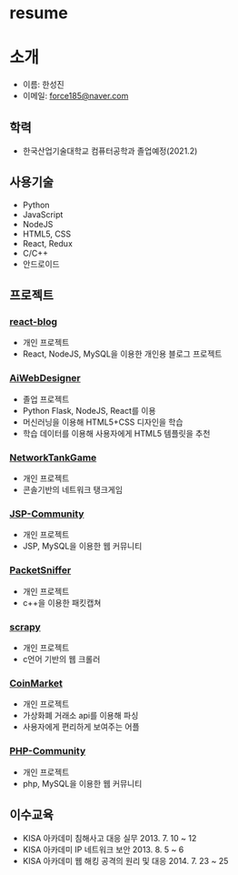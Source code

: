 # resume
# 소개
* 이름: 한성진
* 이메일: force185@naver.com

## 학력
* 한국산업기술대학교 컴퓨터공학과 졸업예정(2021.2)

## 사용기술
* Python
* JavaScript
* NodeJS
* HTML5, CSS
* React, Redux
* C/C++
* 안드로이드

## 프로젝트
### [react-blog](https://github.com/OSUpdate/react-blog)
* 개인 프로젝트
* React, NodeJS, MySQL을 이용한 개인용 블로그 프로젝트

### [AiWebDesigner](https://github.com/OSUpdate/AiWebDesigner)
* 졸업 프로젝트
* Python Flask, NodeJS, React를 이용
* 머신러닝을 이용해 HTML5+CSS 디자인을 학습
* 학습 데이터를 이용해 사용자에게 HTML5 템플릿을 추천

### [NetworkTankGame](https://github.com/OSUpdate/NetworkTankGame)
* 개인 프로젝트
* 콘솔기반의 네트워크 탱크게임

### [JSP-Community](https://github.com/OSUpdate/jsp-community)
* 개인 프로젝트
* JSP, MySQL을 이용한 웹 커뮤니티

### [PacketSniffer](https://github.com/OSUpdate/PacketSniffer)
* 개인 프로젝트
* c++을 이용한 패킷캡쳐

### [scrapy](https://github.com/OSUpdate/scrapy)
* 개인 프로젝트
* c언어 기반의 웹 크롤러

### [CoinMarket](https://github.com/OSUpdate/CoinMarket)
* 개인 프로젝트
* 가상화폐 거래소 api를 이용해 파싱
* 사용자에게 편리하게 보여주는 어플

### [PHP-Community](https://github.com/OSUpdate/php)
* 개인 프로젝트
* php, MySQL을 이용한 웹 커뮤니티


## 이수교육
* KISA 아카데미 침해사고 대응 실무 2013. 7. 10 ~ 12
* KISA 아카데미 IP 네트워크 보안 2013. 8. 5 ~ 6
* KISA 아카데미 웹 해킹 공격의 원리 및 대응 2014. 7. 23 ~ 25
